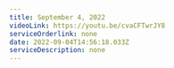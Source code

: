 ```yaml
---
title: September 4, 2022
videoLink: https://youtu.be/cvaCFTwrJY8
serviceOrderlink: none
date: 2022-09-04T14:56:18.033Z
serviceDescription: none
---
```

